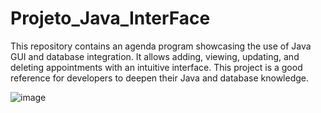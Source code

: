 # Projeto_Java_InterFace
This repository contains an agenda program showcasing the use of Java GUI and database integration. It allows adding, viewing, updating, and deleting appointments with an intuitive interface. This project is a good reference for developers to deepen their Java and database knowledge.

![image](https://github.com/user-attachments/assets/c95610ba-026b-40dd-a153-136f79535a8c)

